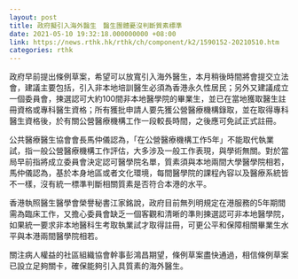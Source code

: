 ```yaml
---
layout: post
title: 政府擬引入海外醫生　醫生團體憂沒判斷質素標準
date: 2021-05-10 19:32:18.000000000 +08:00
link: https://news.rthk.hk/rthk/ch/component/k2/1590152-20210510.htm
categories: rthk
---
```


政府早前提出條例草案，希望可以放寬引入海外醫生，本月稍後時間將會提交立法會，建議主要包括，引入非本地培訓醫生必須為香港永久性居民；另外又建議成立一個委員會，揀選認可大約100間非本地醫學院的畢業生，並已在當地獲取醫生註冊資格或專科醫生資格；所有獲批申請人要先獲公營醫療機構錄取，並在取得專科醫生資格後，於有關公營醫療機構工作一段較長時間，之後應可免試正式註冊。

公共醫療醫生協會會長馬仲儀認為，「在公營醫療機構工作5年」不能取代執業試，指一般公營醫療機構工作評估，大多涉及一般工作表現，與學術無關。對於當局早前指將成立委員會決定認可醫學院名單，質素須與本地兩間大學醫學院相若，馬仲儀認為，基於本身地區或者文化環境，每間醫學院的課程內容以及醫療系統皆不一樣，沒有統一標準判斷相關質素是否符合本港的水平。

香港執照醫生醫學會榮譽秘書江家銘說，政府目前無列明規定在港服務的5年期間需為臨床工作，又擔心委員會缺乏一個客觀和清晰的準則揀選認可非本地醫學院，如果統一要求非本地醫科生考取執業試才取得註冊，可更公平和保障相關畢業生水平與本港兩間醫學院相若。

關注病人權益的社區組織協會幹事彭鴻昌期望，條例草案盡快通過，相信條例草案已設立足夠關卡，確保能夠引入具質素的海外醫生。
